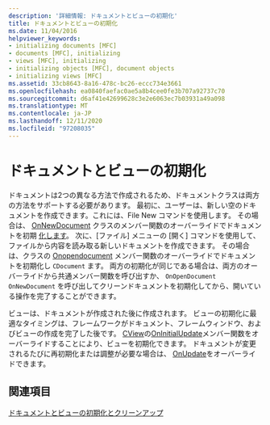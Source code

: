 ```yaml
---
description: '詳細情報: ドキュメントとビューの初期化'
title: ドキュメントとビューの初期化
ms.date: 11/04/2016
helpviewer_keywords:
- initializing documents [MFC]
- documents [MFC], initializing
- views [MFC], initializing
- initializing objects [MFC], document objects
- initializing views [MFC]
ms.assetid: 33cb8643-8a16-478c-bc26-eccc734e3661
ms.openlocfilehash: ea0840faefac0ae5a8b4cee0fe3b707a92737c70
ms.sourcegitcommit: d6af41e42699628c3e2e6063ec7b03931a49a098
ms.translationtype: MT
ms.contentlocale: ja-JP
ms.lasthandoff: 12/11/2020
ms.locfileid: "97208035"
---
```

# <a name="initializing-documents-and-views"></a>ドキュメントとビューの初期化

ドキュメントは2つの異なる方法で作成されるため、ドキュメントクラスは両方の方法をサポートする必要があります。 最初に、ユーザーは、新しい空のドキュメントを作成できます。これには、File New コマンドを使用します。 その場合は、 [OnNewDocument](reference/cdocument-class.md#onnewdocument) クラスのメンバー関数のオーバーライドでドキュメントを初期 [化します](reference/cdocument-class.md)。 次に、[ファイル] メニューの [開く] コマンドを使用して、ファイルから内容を読み取る新しいドキュメントを作成できます。 その場合は、クラスの [Onopendocument](reference/cdocument-class.md#onopendocument) メンバー関数のオーバーライドでドキュメントを初期化し `CDocument` ます。 両方の初期化が同じである場合は、両方のオーバーライドから共通メンバー関数を呼び出すか、 `OnOpenDocument` `OnNewDocument` を呼び出してクリーンドキュメントを初期化してから、開いている操作を完了することができます。

ビューは、ドキュメントが作成された後に作成されます。 ビューの初期化に最適なタイミングは、フレームワークがドキュメント、フレームウィンドウ、およびビューの作成を完了した後です。 [CView](reference/cview-class.md)の[OnInitialUpdate](reference/cview-class.md#oninitialupdate)メンバー関数をオーバーライドすることにより、ビューを初期化できます。 ドキュメントが変更されるたびに再初期化または調整が必要な場合は、 [OnUpdate](reference/cview-class.md#onupdate)をオーバーライドできます。

## <a name="see-also"></a>関連項目

[ドキュメントとビューの初期化とクリーンアップ](initializing-and-cleaning-up-documents-and-views.md)
